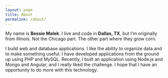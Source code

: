 ```yaml
---
layout: page
title: About
permalink: /about/
---
```


My name is **Bessie Malek**.  I live and code in **Dallas, TX**, but I'm originally from Illinois.  Not the Chicago part.  The other part where they grow corn.

I build web and database applications.  I like the ability to organize data and to make something useful.  I have developed applications from the ground up using PHP and MySQL.  Recently, I built an application using Node.js and Mongo and Angular, and I really liked the challenge.  I hope that I have an opportunity to do more with this technology.


